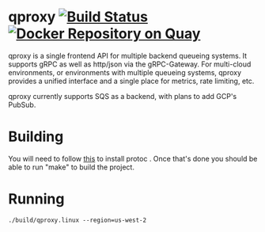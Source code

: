 # qproxy [![Build Status](https://travis-ci.org/wish/qproxy.svg?branch=master)](https://travis-ci.org/wish/qproxy) [![Docker Repository on Quay](https://quay.io/repository/wish/qproxy/status "Docker Repository on Quay")](https://quay.io/repository/wish/qproxy)
qproxy is a single frontend API for multiple backend queueing systems. It supports gRPC as well as http/json via the gRPC-Gateway. For multi-cloud environments, or environments with multiple queueing systems, qproxy provides a unified interface and a single place for metrics, rate limiting, etc.

qproxy currently supports SQS as a backend, with plans to add GCP's PubSub.

# Building
You will need to follow [this](https://github.com/grpc-ecosystem/grpc-gateway#installation) to install protoc . Once that's done you should be able to run "make" to build the project.

# Running
```
./build/qproxy.linux --region=us-west-2
```
